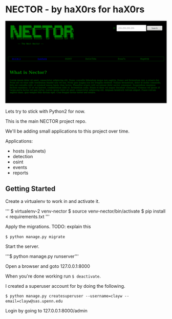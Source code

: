 # NECTOR - by haX0rs for haX0rs

![nector home](nector-home.png)

Lets try to stick with Python2 for now.

This is the main NECTOR project repo.

We'll be adding small applications to this project over time.

Applications:

- hosts (subnets)
- detection
- osint
- events
- reports


## Getting Started

Create a virtualenv to work in and activate it.

'''
$ virtualenv-2 venv-nector
$ source venv-nector/bin/activate
$ pip install < requirements.txt
'''

Apply the migrations. TODO: explain this

```$ python manage.py migrate```


Start the server.

'''$ python manage.py runserver'''


Open a browser and goto 127.0.0.1:8000

When you're done working run ```$ deactivate```.

I created a superuser account for by doing the following.

```
$ python manage.py createsuperuser --username=clayw --email=clayw@sas.upenn.edu
```

Login by going to 127.0.0.1:8000/admin

